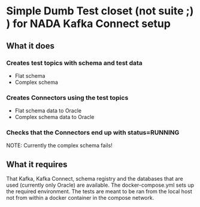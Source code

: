 # Simple Dumb Test closet (not suite ;) ) for NADA Kafka Connect setup

## What it does

### Creates test topics with schema and test data

- Flat schema
- Complex schema

### Creates Connectors using the test topics

- Flat schema data to Oracle
- Complex schema data to Oracle

### Checks that the Connectors end up with status=RUNNING

NOTE: Currently the complex schema fails!

## What it requires

That Kafka, Kafka Connect, schema registry and the databases that are used (currently only Oracle) are available. The docker-compose.yml sets up the required environment. The tests are meant to be ran from the local host not from within a docker container in the compose network.
